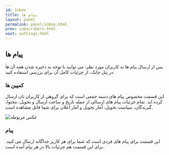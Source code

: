 ```yaml
---
id: inbox
title: پیام ها
layout: panel
permalink: panel/inbox.html
prev: subscribers.html
next: settings.html
---
```


## پیام ها

پس از ارسال پیام ها به کاربران مورد نظر، می توانید با توجه به ذخیره شدن همه آن ها در پنل چابک، از جزئیات کامل آن برای بررسی استفاده کنید. 

### کمپین ها

این قسمت مخصوص پیام های دسته جمعی است که برای گروهی از کاربران تان ارسال کرده اید. تمام جزئیات پیام های ارسالی از جمله تاریخ و ساعت ارسال و تحویل، محتوا، گیرندگان، سیاست تحویل، آمار تحویل و آمار اعلان برای شما قابل مشاهده است. 

![عکس مربوطه](http://uupload.ir/files/08t_inbox.png)

### پیام

این قسمت برای پیام های فردی است که شما برای هر کاربر جداگانه ارسال می کنید. برای این قسمت هم جزئیات بالا در هر پیام آمده است.